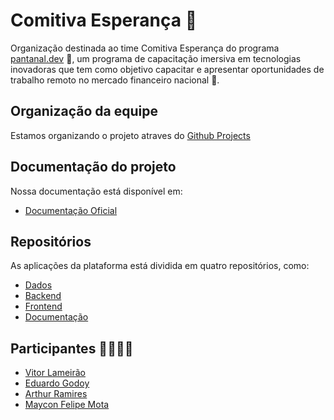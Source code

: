 # Comitiva Esperança 🌟
Organização destinada ao time Comitiva Esperança do programa [pantanal.dev](https://pantanal.dev) 🚀, um programa de capacitação imersiva em tecnologias inovadoras que tem como objetivo capacitar e apresentar oportunidades de trabalho remoto no mercado financeiro nacional 💼. <br>

## Organização da equipe
Estamos organizando o projeto atraves do [Github Projects](https://github.com/orgs/comitivaesperanca/projects/2)

## Documentação do projeto
Nossa documentação está disponível em:

- [Documentação Oficial](http://comitivaesperanca.github.io/docs/)

## Repositórios
As aplicações da plataforma está dividida em quatro repositórios, como:

- [Dados](https://github.com/comitivaesperanca/data)
- [Backend](https://github.com/comitivaesperanca/backend)
- [Frontend](https://github.com/comitivaesperanca/frontend)
- [Documentação](https://github.com/comitivaesperanca/docs)

## Participantes 🙋‍♀️🙋‍♂️
- [Vitor Lameirão](https://www.linkedin.com/in/vitor-lameirao/)
- [Eduardo Godoy](https://www.linkedin.com/in/godoydud/)
- [Arthur Ramires](https://www.linkedin.com/in/arthur-ramires-rodrigues-neto-9687a1193/)
- [Maycon Felipe Mota](https://www.linkedin.com/in/mfelipemota/)
